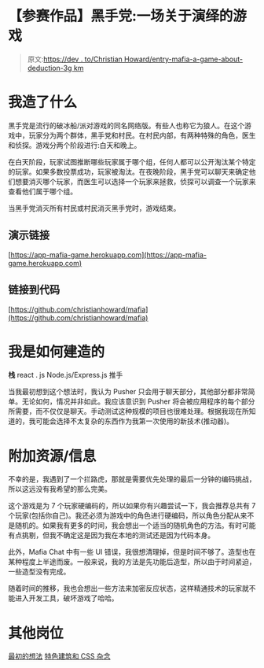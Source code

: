 # 【参赛作品】黑手党:一场关于演绎的游戏

> 原文:[https://dev . to/Christian Howard/entry-mafia-a-game-about-deduction-3g km](https://dev.to/christianhoward/entry-mafia-a-game-about-deduction-3gkm)

# 我造了什么

黑手党是流行的破冰船/派对游戏的同名网络版。有些人也称它为狼人。在这个游戏中，玩家分为两个群体，黑手党和村民。在村民内部，有两种特殊的角色，医生和侦探。游戏分两个阶段进行:白天和晚上。

在白天阶段，玩家试图推断哪些玩家属于哪个组，任何人都可以公开淘汰某个特定的玩家。如果多数投票成功，玩家被淘汰。在夜晚阶段，黑手党可以聊天来确定他们想要消灭哪个玩家，而医生可以选择一个玩家来拯救，侦探可以调查一个玩家来查看他们属于哪个组。

当黑手党消灭所有村民或村民消灭黑手党时，游戏结束。

## 演示链接

[https://app-mafia-game.herokuapp.com](https://app-mafia-game.herokuapp.com)

## 链接到代码

[https://github.com/christianhoward/mafia](https://github.com/christianhoward/mafia)

# 我是如何建造的

**栈**
react . js
Node.js/Express.js
推手

当我最初想到这个想法时，我认为 Pusher 只会用于聊天部分，其他部分都非常简单。无论如何，情况并非如此。我应该意识到 Pusher 将会被应用程序的每个部分所需要，而不仅仅是聊天。手动测试这种规模的项目也很难处理。根据我现在所知道的，我可能会选择不太复杂的东西作为我第一次使用的新技术(推动器)。

# 附加资源/信息

不幸的是，我遇到了一个拦路虎，那就是需要优先处理的最后一分钟的编码挑战，所以这远没有我希望的那么完美。

这个游戏是为 7 个玩家硬编码的，所以如果你有兴趣尝试一下，我会推荐总共有 7 个玩家(包括你自己)。我还必须为游戏中的角色进行硬编码，所以角色分配从来不是随机的。如果我有更多的时间，我会想出一个适当的随机角色的方法。有时可能有点挑剔，但我不确定这是因为我在本地的测试还是因为代码本身。

此外，Mafia Chat 中有一些 UI 错误，我很想清理掉，但是时间不够了。造型也在某种程度上半途而废。一般来说，我的方法是先功能后造型，所以由于时间紧迫，一些造型没有完成。

随着时间的推移，我也会想出一些方法来加密反应状态，这样精通技术的玩家就不能进入开发工具，破坏游戏了哈哈。

# 其他岗位

[最初的想法](https://dev.to/christianhoward/mafia-initial-thoughts-and-moving-forward--3a1o)
[特色建筑和 CSS 杂念](https://dev.to/christianhoward/mafia-feature-building-and-css-distractions-3cm)